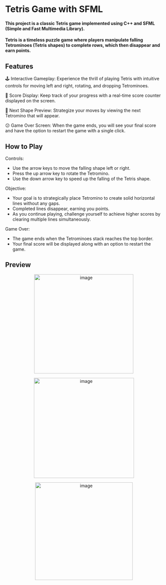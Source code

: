 # Tetris Game with SFML

#### This project is a classic Tetris game implemented using C++ and SFML (Simple and Fast Multimedia Library). 
#### Tetris is a timeless puzzle game where players manipulate falling Tetrominoes (Tetris shapes) to complete rows, which then disappear and earn points.

## Features
🕹️ Interactive Gameplay: Experience the thrill of playing Tetris with intuitive controls for moving left and right, rotating, and dropping Tetrominoes.


💯 Score Display: Keep track of your progress with a real-time score counter displayed on the screen.


🧩 Next Shape Preview: Strategize your moves by viewing the next Tetromino that will appear.


😕 Game Over Screen: When the game ends, you will see your final score and have the option to restart the game with a single click.

## How to Play

Controls:
* Use the arrow keys to move the falling shape left or right.
* Press the up arrow key to rotate the Tetromino.
* Use the down arrow key to speed up the falling of the Tetris shape.

Objective:
* Your goal is to strategically place Tetromino to create solid horizontal lines without any gaps.
* Completed lines disappear, earning you points.
* As you continue playing, challenge yourself to achieve higher scores by clearing multiple lines simultaneously.

Game Over:
* The game ends when the Tetrominoes stack reaches the top border.
* Your final score will be displayed along with an option to restart the game.


## Preview

<p align="center">
  <img width="318" alt="image" src="https://github.com/IuLiA109/tetris/assets/115582483/50563e9b-966d-4944-a514-28ba0fdf0a38">
</p>


<p align="center">
  <img width="321" alt="image" src="https://github.com/IuLiA109/tetris/assets/115582483/5c5c1c28-1772-48fb-ac34-e5a95a45231e">
</p>


<p align="center">
  <img width="313" alt="image" src="https://github.com/IuLiA109/tetris/assets/115582483/d14a428f-af46-408a-afdf-e63aef874989">
</p>







